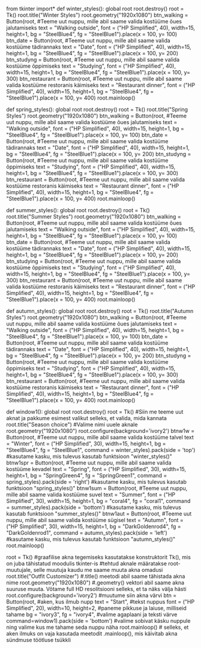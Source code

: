from tkinter import*
def winter_styles():
    global root
    root.destroy()
    root = Tk()
    root.title("Winter Styles")
    root.geometry("1920x1080")
    btn_walking = Button(root,                                              #Teeme uut nuppu, mille abil saame valida kostüüme õues jalutamiseks
                        text = "Walking outside",
                        font = ("HP Simplified", 40),
                        width=15, height=1,
                        bg = "SteelBlue4", fg = "SteelBlue1").place(x = 100, y= 100)
    btn_date = Button(root,                                                 #Teeme uut nuppu, mille abil saame valida kostüüme tädirannaks
                     text = "Date",
                     font = ("HP Simplified", 40),
                     width=15, height=1,
                     bg = "SteelBlue4", fg = "SteelBlue1").place(x = 100, y= 200)
    btn_studyng = Button(root,                                              #Teeme uut nuppu, mille abil saame valida kostüüme õppimiseks
                        text = "Studying",
                        font = ("HP Simplified", 40),
                        width=15, height=1,
                        bg = "SteelBlue4", fg = "SteelBlue1").place(x = 100, y= 300)
    btn_restaurant = Button(root,                                              #Teeme uut nuppu, mille abil saame valida kostüüme restoranis käimiseks
                           text = "Restaurant dinner",
                           font = ("HP Simplified", 40),
                           width=15, height=1,
                           bg = "SteelBlue4", fg = "SteelBlue1").place(x = 100, y= 400)
    root.mainloop()


def spring_styles():
    global root
    root.destroy()
    root = Tk()
    root.title("Spring Styles")
    root.geometry("1920x1080")
    btn_walking = Button(root,                                              #Teeme uut nuppu, mille abil saame valida kostüüme õues jalutamiseks
                        text = "Walking outside",
                        font = ("HP Simplified", 40),
                        width=15, height=1,
                        bg = "SteelBlue4", fg = "SteelBlue1").place(x = 100, y= 100)
    btn_date = Button(root,                                                 #Teeme uut nuppu, mille abil saame valida kostüüme tädirannaks
                     text = "Date",
                     font = ("HP Simplified", 40),
                     width=15, height=1,
                     bg = "SteelBlue4", fg = "SteelBlue1").place(x = 100, y= 200)
    btn_studyng = Button(root,                                              #Teeme uut nuppu, mille abil saame valida kostüüme õppimiseks
                        text = "Studying",
                        font = ("HP Simplified", 40),
                        width=15, height=1,
                        bg = "SteelBlue4", fg = "SteelBlue1").place(x = 100, y= 300)
    btn_restaurant = Button(root,                                              #Teeme uut nuppu, mille abil saame valida kostüüme restoranis käimiseks
                           text = "Restaurant dinner",
                           font = ("HP Simplified", 40),
                           width=15, height=1,
                           bg = "SteelBlue4", fg = "SteelBlue1").place(x = 100, y= 400)
    root.mainloop()

def summer_styles():
    global root
    root.destroy()
    root = Tk()
    root.title("Summer Styles")
    root.geometry("1920x1080")
    btn_walking = Button(root,                                              #Teeme uut nuppu, mille abil saame valida kostüüme õues jalutamiseks
                        text = "Walking outside",
                        font = ("HP Simplified", 40),
                        width=15, height=1,
                        bg = "SteelBlue4", fg = "SteelBlue1").place(x = 100, y= 100)
    btn_date = Button(root,                                                 #Teeme uut nuppu, mille abil saame valida kostüüme tädirannaks
                     text = "Date",
                     font = ("HP Simplified", 40),
                     width=15, height=1,
                     bg = "SteelBlue4", fg = "SteelBlue1").place(x = 100, y= 200)
    btn_studying = Button(root,                                              #Teeme uut nuppu, mille abil saame valida kostüüme õppimiseks
                         text = "Studying",
                         font = ("HP Simplified", 40),
                         width=15, height=1,
                         bg = "SteelBlue4", fg = "SteelBlue1").place(x = 100, y= 300)
    btn_restaurant = Button(root,                                              #Teeme uut nuppu, mille abil saame valida kostüüme restoranis käimiseks
                           text = "Restaurant dinner",
                           font = ("HP Simplified", 40),
                           width=15, height=1,
                           bg = "SteelBlue4", fg = "SteelBlue1").place(x = 100, y= 400)
    root.mainloop()

def autumn_styles():
    global root
    root.destroy()
    root = Tk()
    root.title("Autumn Styles")
    root.geometry("1920x1080")
    btn_walking = Button(root,                                              #Teeme uut nuppu, mille abil saame valida kostüüme õues jalutamiseks
                        text = "Walking outside",
                        font = ("HP Simplified", 40),
                        width=15, height=1,
                        bg = "SteelBlue4", fg = "SteelBlue1").place(x = 100, y= 100)
    btn_date = Button(root,                                                 #Teeme uut nuppu, mille abil saame valida kostüüme tädirannaks
                     text = "Date",
                     font = ("HP Simplified", 40),
                     width=15, height=1,
                     bg = "SteelBlue4", fg = "SteelBlue1").place(x = 100, y= 200)
    btn_studyng = Button(root,                                              #Teeme uut nuppu, mille abil saame valida kostüüme õppimiseks
                        text = "Studying",
                        font = ("HP Simplified", 40),
                        width=15, height=1,
                        bg = "SteelBlue4", fg = "SteelBlue1").place(x = 100, y= 300)
    btn_restaurant = Button(root,                                              #Teeme uut nuppu, mille abil saame valida kostüüme restoranis käimiseks
                           text = "Restaurant dinner",
                           font = ("HP Simplified", 40),
                           width=15, height=1,
                           bg = "SteelBlue4", fg = "SteelBlue1").place(x = 100, y= 400)
    root.mainloop()

def window1():
    global root
    root.destroy()
    root = Tk()                                                       #Siin me teeme uut aknat ja pakkume esimest valikut selleks, et valida, mida kannata
    root.title("Season choice")                                        #Valime nimi uuele aknale
    root.geometry("1920x1080")
    root.configure(background='ivory2')
    btnw1w = Button(root,                                              #Teeme uut nuppu, mille abil saame valida kostüüme talvel
                   text = "Winter",
                   font = ("HP Simplified", 30),
                   width=15, height=1,
                   bg = "SteelBlue4", fg = "SteelBlue1",
                   command = winter_styles).pack(side = 'top')                             #kasutame kasku, mis tulevus kasutab funktsioon "winter_styles()"
    btnw1spr = Button(root,                                             #Teeme uut nuppu, mille abil saame valida kostüüme kevadel
                     text = "Spring",
                     font = ("HP Simplified", 30),
                     width=15, height=1,
                     bg = "SpringGreen4", fg = "SpringGreen1",
                     command = spring_styles).pack(side = 'right')                             #kasutame kasku, mis tulevus kasutab funktsioon "spring_styles()"
    btnw1sum = Button(root,                                             #Teeme uut nuppu, mille abil saame valida kostüüme suvel
                     text = "Summer",
                     font = ("HP Simplified", 30),
                     width=15, height=1,
                     bg = "coral4", fg = "coral1",
                     command = summer_styles).pack(side = 'bottom')                             #kasutame kasku, mis tulevus kasutab funktsioon "summer_styles()"
    btnw1aut = Button(root,                                             #Teeme uut nuppu, mille abil saame valida kostüüme sügisel
                     text = "Autumn",
                     font = ("HP Simplified", 30),
                     width=15, height=1,
                     bg = "DarkGoldenrod4", fg = "DarkGoldenrod1",
                     command = autumn_styles).pack(side = 'left')                             #kasutame kasku, mis tulevus kasutab funktsioon "autumn_styles()"
    root.mainloop()                        

root = Tk()                          #graafilise akna tegemiseks kasutatakse konstruktorit Tk(), mis on juba tähistatud moodulis tkinter-is
                                     #tehtud aknale määratakse root-muutujale, selle muutuja kaudu me saame muuta akna omadusi
root.title("Outfit Customizer")      #.title() meetodi abil saame tähistada akna nime
root.geometry("1920x1080")           #.geometry() vektori abil saame akna suuruse muuta. Võtame full HD resolitsiooni selleks, et ta näks välja hästi
root.configure(background='ivory2')  #muutume siin akna värvi
btn = Button(root,                             #aken, kus ilmub nupp
             text = "Start",                   #tekst nuppus
             font = ("HP Simplified", 20),
             width=10, height=2,                #paneme pikkuse ja laiuse, milliseid tahame
             bg = "ivory3", fg = "ivory4",      #valime agaplaani ja teksti värve
             command=window1).pack(side = 'bottom')      #valime sobivat käsku nuppule ning valime kus me tahame seda nuppu näha
root.mainloop()                 # selleks, et aken ilmuks on vaja kasutada meetodit .mainloop(), mis käivitab akna sündmuse töötluse tsükkli
